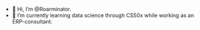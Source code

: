 - 👋 Hi, I’m @Roarminator.
- 🌱 I’m currently learning data science through CS50x while working as an ERP-consultant.
